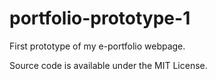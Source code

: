 # portfolio-prototype-1
First prototype of my e-portfolio webpage. 

Source code is available under the MIT License. 
